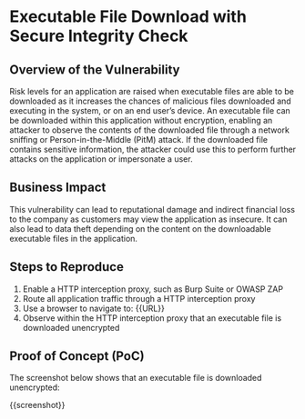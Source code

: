 # Executable File Download with Secure Integrity Check

## Overview of the Vulnerability

Risk levels for an application are raised when executable files are able to be downloaded as it increases the chances of malicious files downloaded and executing in the system, or on an end user’s device. An executable file can be downloaded within this application without encryption, enabling an attacker to observe the contents of the downloaded file through a network sniffing or Person-in-the-Middle (PitM) attack. If the downloaded file contains sensitive information, the attacker could use this to perform further attacks on the application or impersonate a user.

## Business Impact

This vulnerability can lead to reputational damage and indirect financial loss to the company as customers may view the application as insecure. It can also lead to data theft depending on the content on the downloadable executable files in the application.

## Steps to Reproduce

1. Enable a HTTP interception proxy, such as Burp Suite or OWASP ZAP
1. Route all application traffic through a HTTP interception proxy
1. Use a browser to navigate to: {{URL}}
1. Observe within the HTTP interception proxy that an executable file is downloaded unencrypted

## Proof of Concept (PoC)

The screenshot below shows that an executable file is downloaded unencrypted:

{{screenshot}}
